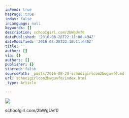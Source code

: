 ```yaml
---
inFeed: true
hasPage: true
inNav: false
inLanguage: null
keywords: []
description: schooIgirl.com/2bWgUvf0
datePublished: '2016-08-28T22:11:00.494Z'
dateModified: '2016-08-28T22:10:11.640Z'
title: ''
author: []
via: {}
authors: []
publisher: {}
starred: false
sourcePath: _posts/2016-08-28-schooigirlcom2bwguvf0.md
url: schooigirlcom2bwguvf0/index.html
_type: Article

---
```

![](https://the-grid-user-content.s3-us-west-2.amazonaws.com/674c018e-c1ce-48e3-8a49-925bf6739439.jpg)

schooIgirl.com/2bWgUvf0